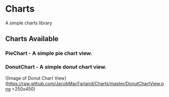 # Charts
A simple charts library

## Charts Available
### PieChart - A simple pie chart view. 


### DonutChart - A simple donut chart view. 
![Image of Donut Chart View](https://raw.github.com/JacobMacFarland/Charts/master/DonutChartView.png =250x450)
